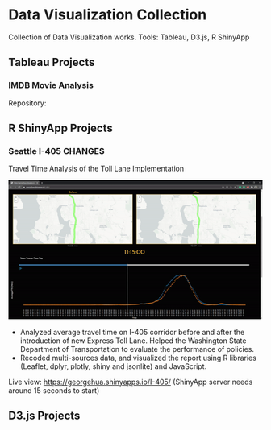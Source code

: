 # Data Visualization Collection

Collection of Data Visualization works. Tools: Tableau, D3.js, R ShinyApp

## Tableau Projects

### IMDB Movie Analysis

Repository: 

## R ShinyApp Projects

### Seattle I-405 CHANGES

Travel Time Analysis of the Toll Lane Implementation

<img src="docs/I405-traffic/snippet.gif">

- Analyzed average travel time on I-405 corridor before and after the introduction of new Express Toll Lane.
Helped the Washington State Department of Transportation to evaluate the performance of policies.
- Recoded multi-sources data, and visualized the report using R libraries (Leaflet, dplyr, plotly, shiny and jsonlite) and JavaScript.

Live view: https://georgehua.shinyapps.io/I-405/ (ShinyApp server needs around 15 seconds to start)

## D3.js Projects